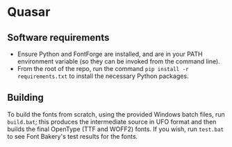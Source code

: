 # Quasar

## Software requirements

- Ensure Python and FontForge are installed, and are in your PATH environment variable (so they can be invoked from the command line).
- From the root of the repo, run the command `pip install -r requirements.txt` to install the necessary Python packages.

## Building

To build the fonts from scratch, using the provided Windows batch files, run `build.bat`; this produces the intermediate source in UFO format and then builds the final OpenType (TTF and WOFF2) fonts. If you wish, run `test.bat` to see Font Bakery's test results for the fonts.

